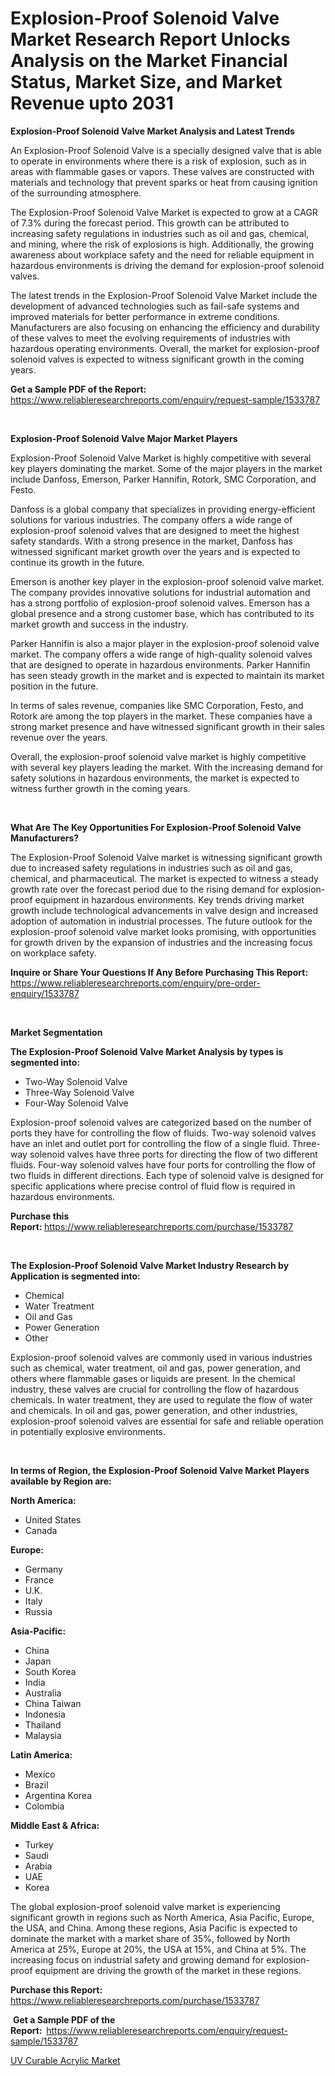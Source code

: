 <p><h1>Explosion-Proof Solenoid Valve Market Research Report Unlocks Analysis on the Market Financial Status, Market Size, and Market Revenue upto 2031</h1></p><p><strong>Explosion-Proof Solenoid Valve Market Analysis and Latest Trends</strong></p>
<p><p>An Explosion-Proof Solenoid Valve is a specially designed valve that is able to operate in environments where there is a risk of explosion, such as in areas with flammable gases or vapors. These valves are constructed with materials and technology that prevent sparks or heat from causing ignition of the surrounding atmosphere.</p><p>The Explosion-Proof Solenoid Valve Market is expected to grow at a CAGR of 7.3% during the forecast period. This growth can be attributed to increasing safety regulations in industries such as oil and gas, chemical, and mining, where the risk of explosions is high. Additionally, the growing awareness about workplace safety and the need for reliable equipment in hazardous environments is driving the demand for explosion-proof solenoid valves.</p><p>The latest trends in the Explosion-Proof Solenoid Valve Market include the development of advanced technologies such as fail-safe systems and improved materials for better performance in extreme conditions. Manufacturers are also focusing on enhancing the efficiency and durability of these valves to meet the evolving requirements of industries with hazardous operating environments. Overall, the market for explosion-proof solenoid valves is expected to witness significant growth in the coming years.</p></p>
<p><strong>Get a Sample PDF of the Report:&nbsp;</strong> <a href="https://www.reliableresearchreports.com/enquiry/request-sample/1533787">https://www.reliableresearchreports.com/enquiry/request-sample/1533787</a></p>
<p>&nbsp;</p>
<p><strong>Explosion-Proof Solenoid Valve Major Market Players</strong></p>
<p><p>Explosion-Proof Solenoid Valve Market is highly competitive with several key players dominating the market. Some of the major players in the market include Danfoss, Emerson, Parker Hannifin, Rotork, SMC Corporation, and Festo. </p><p>Danfoss is a global company that specializes in providing energy-efficient solutions for various industries. The company offers a wide range of explosion-proof solenoid valves that are designed to meet the highest safety standards. With a strong presence in the market, Danfoss has witnessed significant market growth over the years and is expected to continue its growth in the future.</p><p>Emerson is another key player in the explosion-proof solenoid valve market. The company provides innovative solutions for industrial automation and has a strong portfolio of explosion-proof solenoid valves. Emerson has a global presence and a strong customer base, which has contributed to its market growth and success in the industry.</p><p>Parker Hannifin is also a major player in the explosion-proof solenoid valve market. The company offers a wide range of high-quality solenoid valves that are designed to operate in hazardous environments. Parker Hannifin has seen steady growth in the market and is expected to maintain its market position in the future.</p><p>In terms of sales revenue, companies like SMC Corporation, Festo, and Rotork are among the top players in the market. These companies have a strong market presence and have witnessed significant growth in their sales revenue over the years.</p><p>Overall, the explosion-proof solenoid valve market is highly competitive with several key players leading the market. With the increasing demand for safety solutions in hazardous environments, the market is expected to witness further growth in the coming years.</p></p>
<p>&nbsp;</p>
<p><strong>What Are The Key Opportunities For Explosion-Proof Solenoid Valve Manufacturers?</strong></p>
<p><p>The Explosion-Proof Solenoid Valve market is witnessing significant growth due to increased safety regulations in industries such as oil and gas, chemical, and pharmaceutical. The market is expected to witness a steady growth rate over the forecast period due to the rising demand for explosion-proof equipment in hazardous environments. Key trends driving market growth include technological advancements in valve design and increased adoption of automation in industrial processes. The future outlook for the explosion-proof solenoid valve market looks promising, with opportunities for growth driven by the expansion of industries and the increasing focus on workplace safety.</p></p>
<p><strong>Inquire or Share Your Questions If Any Before Purchasing This Report:</strong> <a href="https://www.reliableresearchreports.com/enquiry/pre-order-enquiry/1533787">https://www.reliableresearchreports.com/enquiry/pre-order-enquiry/1533787</a></p>
<p>&nbsp;</p>
<p><strong>Market Segmentation</strong></p>
<p><strong>The Explosion-Proof Solenoid Valve Market Analysis by types is segmented into:</strong></p>
<p><ul><li>Two-Way Solenoid Valve</li><li>Three-Way Solenoid Valve</li><li>Four-Way Solenoid Valve</li></ul></p>
<p><p>Explosion-proof solenoid valves are categorized based on the number of ports they have for controlling the flow of fluids. Two-way solenoid valves have an inlet and outlet port for controlling the flow of a single fluid. Three-way solenoid valves have three ports for directing the flow of two different fluids. Four-way solenoid valves have four ports for controlling the flow of two fluids in different directions. Each type of solenoid valve is designed for specific applications where precise control of fluid flow is required in hazardous environments.</p></p>
<p><strong>Purchase this Report:&nbsp;</strong><a href="https://www.reliableresearchreports.com/purchase/1533787">https://www.reliableresearchreports.com/purchase/1533787</a></p>
<p>&nbsp;</p>
<p><strong>The Explosion-Proof Solenoid Valve Market Industry Research by Application is segmented into:</strong></p>
<p><ul><li>Chemical</li><li>Water Treatment</li><li>Oil and Gas</li><li>Power Generation</li><li>Other</li></ul></p>
<p><p>Explosion-proof solenoid valves are commonly used in various industries such as chemical, water treatment, oil and gas, power generation, and others where flammable gases or liquids are present. In the chemical industry, these valves are crucial for controlling the flow of hazardous chemicals. In water treatment, they are used to regulate the flow of water and chemicals. In oil and gas, power generation, and other industries, explosion-proof solenoid valves are essential for safe and reliable operation in potentially explosive environments.</p></p>
<p>&nbsp;</p>
<p><strong>In terms of Region, the Explosion-Proof Solenoid Valve Market Players available by Region are:</strong></p>
<p>
    <p> <strong> North America: </strong>
        <ul>
            <li>United States</li>
            <li>Canada</li>
        </ul>
        </p> 
    <p> <strong> Europe: </strong>
        <ul>
            <li>Germany</li>
            <li>France</li>
            <li>U.K.</li>
            <li>Italy</li>
            <li>Russia</li>
        </ul>
        </p> 
    <p> <strong> Asia-Pacific: </strong>
        <ul>
            <li>China</li>
            <li>Japan</li>
            <li>South Korea</li>
            <li>India</li>
            <li>Australia</li>
            <li>China Taiwan</li>
            <li>Indonesia</li>
            <li>Thailand</li>
            <li>Malaysia</li>
        </ul>
        </p> 
    <p> <strong> Latin America: </strong>
        <ul>
            <li>Mexico</li>
            <li>Brazil</li>
            <li>Argentina Korea</li>
            <li>Colombia</li>
        </ul>
        </p> 
    <p> <strong> Middle East & Africa: </strong>
        <ul>
            <li>Turkey</li>
            <li>Saudi</li>
            <li>Arabia</li>
            <li>UAE</li>
            <li>Korea</li>
        </ul>
    </p>
    </p>
<p><p>The global explosion-proof solenoid valve market is experiencing significant growth in regions such as North America, Asia Pacific, Europe, the USA, and China. Among these regions, Asia Pacific is expected to dominate the market with a market share of 35%, followed by North America at 25%, Europe at 20%, the USA at 15%, and China at 5%. The increasing focus on industrial safety and growing demand for explosion-proof equipment are driving the growth of the market in these regions.</p></p>
<p><strong>Purchase this Report: </strong><a href="https://www.reliableresearchreports.com/purchase/1533787">https://www.reliableresearchreports.com/purchase/1533787</a></p>
<p>&nbsp;<strong>Get a Sample PDF of the Report:&nbsp;&nbsp;</strong><a href="https://www.reliableresearchreports.com/enquiry/request-sample/1533787">https://www.reliableresearchreports.com/enquiry/request-sample/1533787</a></p>
<p><strong></strong></p>
<p><p><a href="https://woozy-pyroraptor-a1f.notion.site/UV-Curable-Acrylic-Market-Size-Growing-and-Forecasted-for-period-from-2024-2031-and-provides-compl-72b71c5786dc4cc086789c0776231ad0">UV Curable Acrylic Market</a></p></p>